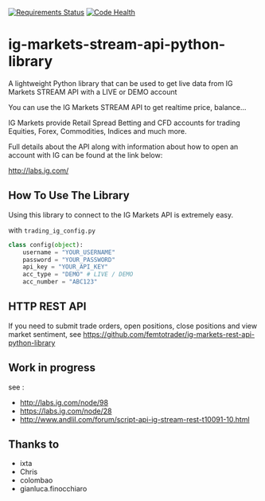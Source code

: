 [![Requirements Status](https://requires.io/github/femtotrader/ig-markets-stream-api-python-library/requirements.svg?branch=master)](https://requires.io/github/femtotrader/ig-markets-stream-api-python-library/requirements/?branch=master)
[![Code Health](https://landscape.io/github/femtotrader/ig-markets-stream-api-python-library/master/landscape.svg?style=flat)](https://landscape.io/github/femtotrader/ig-markets-stream-api-python-library/master)

ig-markets-stream-api-python-library
====================================

A lightweight Python library that can be used to get live data from IG Markets STREAM API with a LIVE or DEMO account

You can use the IG Markets STREAM API to get realtime price, balance...

IG Markets provide Retail Spread Betting and CFD accounts for trading Equities, Forex, Commodities, Indices and much more.

Full details about the API along with information about how to open an account with IG can be found at the link below:

http://labs.ig.com/

How To Use The Library
----------------------

Using this library to connect to the IG Markets API is extremely easy.

with `trading_ig_config.py`

```python
class config(object):
    username = "YOUR_USERNAME"
    password = "YOUR_PASSWORD"
    api_key = "YOUR_API_KEY"
    acc_type = "DEMO" # LIVE / DEMO
    acc_number = "ABC123"
```


HTTP REST API
-------------
If you need to submit trade orders, open positions, close positions and view market sentiment,
see https://github.com/femtotrader/ig-markets-rest-api-python-library


Work in progress
----------------
see :

 - http://labs.ig.com/node/98
 - https://labs.ig.com/node/28
 - http://www.andlil.com/forum/script-api-ig-stream-rest-t10091-10.html

Thanks to
---------
 - ixta
 - Chris
 - colombao
 - gianluca.finocchiaro